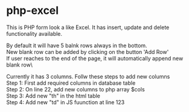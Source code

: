 # php-excel
This is PHP form look a like Excel. It has insert, update and delete functionality available.

By default it will have 5 balnk rows always in the bottom.\
New blank row can be added by clicking on the button 'Add Row'\
If user reaches to the end of the page, it will automatically append new blank row\

Currently it has 3 columns. Follw these steps to add new columns\
Step 1: First add required columns in database table\
Step 2: On line 22, add new columns to php array $cols\
Step 3: Add new "th" in the html table\
Step 4: Add new "td" in JS fuunction at line 123
